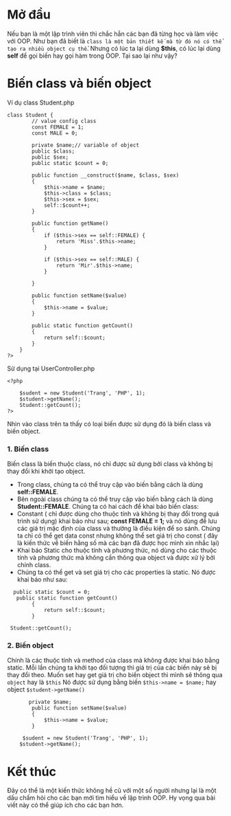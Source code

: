 # Mở đầu
Nếu bạn là một lập trình viên thì chắc hẳn các bạn đã từng học và làm việc với OOP.  Như bạn đã biết là ```class là một bản thiết kế mà từ đó nó có thể tạo ra nhiều object cụ thể```. Nhưng có lúc ta lại dùng **$this**, có lúc lại dùng  **self** để gọi biến hay gọi hàm trong OOP. Tại sao lại như vậy? 
# Biến class và biến object
Ví dụ class Student.php
```
class Student {
		// value config class
		const FEMALE = 1;
		const MALE = 0;

		private $name;// variable of object
		public $class;
		public $sex;
        public static $count = 0;
        
		public function __construct($name, $class, $sex)
		{
			$this->name = $name;
			$this->class = $class;
			$this->sex = $sex;
            self::$count++;
		}

		public function getName()
		{
			if ($this->sex == self::FEMALE) {
				return 'Miss'.$this->name;
			}

			if ($this->sex == self::MALE) {
				return 'Mir'.$this->name;
			}
			
		}

		public function setName($value)
		{
			$this->name = $value;
		}
        
        public static function getCount()
		{
			return self::$count;
		}
	}
?>
```

Sử dụng tại UserController.php
```
<?php

    $sudent = new Student('Trang', 'PHP', 1);
    $student->getName();
    Student::getCount();
?>
```
Nhìn vào class trên ta thấy có loại biến được sử dụng đó là biến class và biến object.

### 1.  Biến class

Biến class là biến thuộc class, nó chỉ được sử dụng bởi class và không bị thay đổi khi khởi tạo object. 
+ Trong  class, chúng ta có thể truy cập vào biến bằng cách là dùng **self::FEMALE**.
+ Bên ngoài class chúng ta có thể truy cập vào biến bằng cách là dùng **Student::FEMALE**.
Chúng ta có hai cách để khai báo biến class:
+ Constant ( chỉ được dùng cho thuộc tính và không bị thay đổi trong quá trình sử dụng) khai báo như sau; **const FEMALE = 1;** và nó dùng để lưu các giá trị mặc định của class và thường là điều kiện để so sánh. Chúng ta chỉ có thể get data const nhưng không thể set giá trị cho const ( đây là kiến thức về biến hằng số mà các bạn đã được học mình xin nhắc lại)
+ Khai báo Static cho thuộc tính và phương thức, nó dùng cho các thuộc tính và phương thức mà không cần thông qua object và được xử lý bởi chính class.
+ Chúng ta có thể get và set giá trị cho các properties là static. Nó được khai báo như sau:
```
  public static $count = 0;
   public static function getCount()
		{
			return self::$count;
		}
```

```
 Student::getCount();
```
### 2.  Biến object
Chính là các thuộc tính và method của class mà không được khai báo bằng static. 
Mỗi lần chúng ta khởi tạo đối tượng thì giá trị của các biến này sẽ bị thay đổi theo. Muốn set hay get giá trị cho biến object thì mình sẽ thông qua `object` hay là `$this`
Nó được sử dụng bằng biến `$this->name = $name;` hay object `$student->getName()`
```
       private $name;
		public function setName($value)
		{
			$this->name = $value;
		}

```

```
     $sudent = new Student('Trang', 'PHP', 1);
    $student->getName();
```
# Kết thúc
Đây có thể là một kiến thức không hề cũ với một số người nhưng lại là một dấu chấm hỏi cho các bạn mới tìm hiểu về lập trình OOP. Hy vọng qua bài viết này có thể giúp ích cho các bạn hơn.